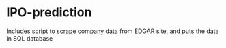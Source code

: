 # IPO-prediction

Includes script to scrape company data from EDGAR site, and puts the data in SQL database
